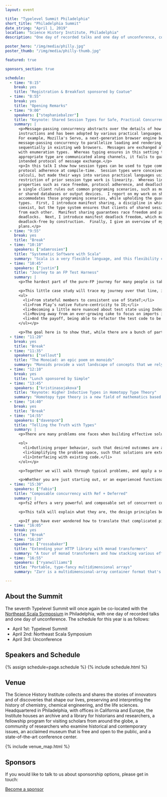 ```yaml
---
layout: event

title: "Typelevel Summit Philadelphia"
short_title: "Philadelphia Summit"
date_string: "April 1, 2019"
location: "Science History Institute, Philadelphia"
description: "One day of recorded talks and one day of unconference, co-located with NE Scala."

poster_hero: "/img/media/philly.jpg"
poster_thumb: "/img/media/philly-thumb.jpg"

featured: true

sponsors_section: true

schedule:
  - time: "8:15"
    break: yes
    title: "Registration & Breakfast sponsored by Coatue"
  - time: "8:55"
    break: yes
    title: "Opening Remarks"
  - time: "9:00"
    speakers: ["stephaniebalzer"]
    title: "Keynote: Shared Session Types for Safe, Practical Concurrency"
    summary: |
      <p>Message-passing concurrency abstracts over the details of how programs are compiled to machine
      instructions and has been adopted by various practical languages, such as Erlang, Go, and Rust.
      For example, Mozilla's Servo, a next-generation browser engine being written in Rust, exploits
      message-passing concurrency to parallelize loading and rendering of webpage elements, done
      sequentially in existing web browsers.  Messages are exchanged along channels, which are typed
      with enumeration types.  Whereas typing ensures in this setting that only messages of the
      appropriate type are communicated along channels, it fails to guarantee adherence to the
      intended protocol of message exchange.</p>
      <p>In this talk I show how session types can be used to type communication channels to check
      protocol adherence at compile-time.  Session types were conceived in the context of process
      calculi, but made their ways into various practical languages using libraries.  A key
      restriction of prior session type work is linearity.  Whereas linear session types enjoy strong
      properties such as race freedom, protocol adherence, and deadlock-freedom, their insistance on
      a single client rules out common programing scenarios, such as multi-producer-consumer queues
      or shared databases or output devices.  I report on my work on shared session types, which
      accommodates those programing scenarios, while upholding the guarantees of linear session
      types.  First, I introduce manifest sharing, a discipline in which linear and shared sessions
      coexist, but the type system ensures that clients of shared sessions run in mutual exclusion
      from each other.  Manifest sharing guarantees race freedom and protocol adherence, but permits
      deadlocks.  Next, I introduce manifest deadlock freedom, which makes shared and linear sessions
      deadlock-free by construction.  Finally, I give an overview of my current and future research
      plans.</p>
  - time: "9:55"
    break: yes
    title: "Break"
  - time: "10:10"
    speakers: ["adamrosien"]
    title: "Systematic Software with Scala"
    summary: "Scala is a very flexible language, and this flexibility can make it difficult to know how to effectively design Scala code. In the nearly ten years I've been using Scala, my approach to using the language has coalesced around a ten or so strategies, which are similar to OO design patterns but broader in scope and borrow many ideas from functional programming. Using these strategies I can create code in a systematic and repeatable way. In this talk I will present the majority of my strategies, and illustrate their use by live coding a simple graphics system where the majority of the code is systematically derived by applying strategies. The strategies allow me to work at a higher-level of abstraction, and the coding itself becomes formulaic. This means I can get more work done and my code is simpler to read and use. I hope that my strategies will also enable you to design better code in Scala."
  - time: "10:45"
    speakers: ["justin"]
    title: "Journey to an FP Test Harness"
    summary: |
      <p>The hardest part of the pure-FP journey for many people is taking that first real step. Even after you’ve read all the books and done all the exercises, you need to start committing real code to truly grok the FP mindset.</p>

      <p>This little case study will trace my journey over that line, in building a new test harness to an existing Play application. In the course of it, we’ll explore how my assumptions evolved:
      <ul>
        <li>From stateful members to consistent use of StateT;</li>
        <li>From Play’s native Future-centricity to IO;</li>
        <li>Becoming a little more nuanced about test state using IndexedStateT;</li>
        <li>Moving away from an ever-growing cake to focus on imports instead;</li>
        <li>And the payoff, being able to refactor the test code to be modular, readable and robust.</li>
      </ul></p>

      <p>The goal here is to show that, while there are a bunch of parts, none of this is rocket science. In the end, the resulting code is delightfully elegant, and the general approach should work for many Play applications.</p>
  - time: "11:20"
    break: yes
    title: "Break"
  - time: "11:35"
    speakers: ["sellout"]
    title: "The Monoiad: an epic poem on monoids"
    summary: "Monoids provide a vast landscape of concepts that we rely on in FP. Applicatives, monads, categories – all of them are monoids, as is much else. The epic takes us on a journey with this fundamental structure. We’ll move between everyday Scala, some niche areas of the language, and category theory."
  - time: "12:10"
    break: yes
    title: "Lunch sponsored by Simple"
  - time: "13:45"
    speakers: ["kristinasojakova"]
    title: "Keynote: Higher Inductive Types in Homotopy Type Theory"
    summary: "Homotopy type theory is a new field of mathematics based on the recently-discovered correspondence between constructive type theory and abstract homotopy theory. Higher inductive types, which form a crucial part of this new system, generalize ordinary inductive types such as the natural numbers to higher dimensions. We will look at a few different examples of higher inductive types such as the integers, circles, and the torus, and indicate how we can use their associated induction principles to reason about them, e.g., to prove that the torus is equivalent to the product of two circles."
  - time: "14:40"
    break: yes
    title: "Break"
  - time: "14:55"
    speakers: ["davenpcm"]
    title: "Telling the Truth with Types"
    summary: |
      <p>There are many problems one faces when building effective solutions.

      <ol>
        <li>Outlining proper behavior, such that desired outcomes are achieved.</li>
        <li>Simplifying the problem space, such that solutions are extensible and maintainable.</li>
        <li>Interfacing with existing code.</li>
      </ol></p>

      <p>Together we will walk through typical problems, and apply a set of processes to more effectively meet these criteria. We will identify what information we need to make available and how we can consume that information to build out systems which behave as we expect. We will use the type system as our guide, to lift our reasoning directly into our codebases.</p>

      <p>Whether you are just starting out, or an experienced functional programmer this talk will deliver a set of tools to approach the next set of challenges.</p>
  - time: "15:30"
    speakers: ["fabio"]
    title: "Composable concurrency with Ref + Deferred"
    summary: |
      <p>fs2 offers a very powerful and composable set of concurrent combinators and data structures, which are all built out of two deceptively simple primitives: Ref and Deferred.</p>

      <p>This talk will explain what they are, the design principles behind them, and how to use them to build your own business logic abstractions. In the process, we will discover a general pattern in the form of concurrent state machines, and see how it integrates with final tagless on one hand, and streaming control flow on the other.</p>

      <p>If you have ever wondered how to translate that complicated piece of actor logic in pure FP, or how fs2’s Queues, Topics and Signals work under the hood, this is the talk for you.</p>
  - time: "16:05"
    break: yes
    title: "Break"
  - time: "16:20"
    speakers: ["rossabaker"]
    title: "Extending your HTTP library with monad transformers"
    summary: "A tour of monad transformers and how stacking various effects onto IO can extend our HTTP library in new and interesting ways. We’ll review OptionT from last year’s talk, derive something akka-http like with EitherT, and demonstrating tracing with TraceT."
  - time: "16:55"
    speakers: ["ryanwilliams"]
    title: "Portable, type-fancy multidimensional arrays"
    summary: "Zarr is a multidimensional-array container format that's gaining momentum in several scientific domains. It hails from the Python world, and primarily caters to numpy- and xarray-wielding scientists. It shines as a more remote- and parallel-processing-friendly HDF5 replacement. I implemented the Zarr spec in portable Scala, leveraging dependent- and higher-kinded-types. The resulting arrays have a unique type-safety profile. In this talk I'll: contextualize Zarr's use in the single-cell-sequencing domain, examine the freewheeling DSLs that scientific-Python exposes for array processing (including remote and distributed), discuss possibilities for Scala (and types!) to make inroads in these ecosystems, and show what worked well and poorly about my attempt."

---
```


## About the Summit

The seventh Typelevel Summit will once again be co-located with the <a href="https://nescala.io">Northeast Scala Symposium</a> in Philadelphia, with one day of recorded talks and one day of unconference.
The schedule for this year is as follows:

* April 1st: Typelevel Summit
* April 2nd: Northeast Scala Symposium
* April 3rd: Unconference

## Speakers and Schedule

{% assign schedule=page.schedule %}
{% include schedule.html %}

## Venue

The Science History Institute collects and shares the stories of innovators and of discoveries that shape our lives, preserving and interpreting the history of chemistry, chemical engineering, and the life sciences.
Headquartered in Philadelphia, with offices in California and Europe, the Institute houses an archive and a library for historians and researchers, a fellowship program for visiting scholars from around the globe, a community of researchers who examine historical and contemporary issues, an acclaimed museum that is free and open to the public, and a state-of-the-art conference center.

{% include venue_map.html %}

## Sponsors

If you would like to talk to us about sponsorship options, please get in touch:

<a class="btn large" href="mailto:info@typelevel.org">Become a sponsor</a>
